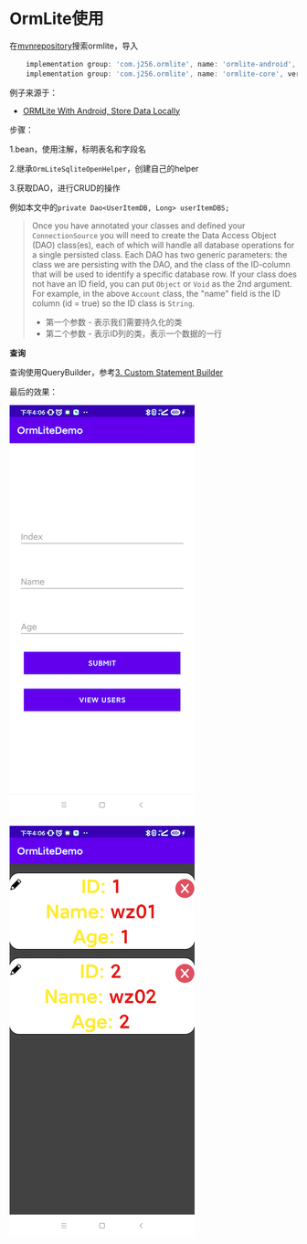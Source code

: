 # OrmLite使用

在[mvnrepository](https://mvnrepository.com/)搜索ormlite，导入

```groovy
    implementation group: 'com.j256.ormlite', name: 'ormlite-android', version: '5.3'
    implementation group: 'com.j256.ormlite', name: 'ormlite-core', version: '5.3
```

例子来源于：

+ [ORMLite With Android, Store Data Locally](https://medium.com/my-android-acadamy/ormlite-with-android-store-data-locally-ce44704deadf)

步骤：

1.bean，使用注解，标明表名和字段名

2.继承`OrmLiteSqliteOpenHelper`，创建自己的helper

3.获取DAO，进行CRUD的操作

例如本文中的`private Dao<UserItemDB, Long> userItemDBS;`

> Once you have annotated your classes and defined your `ConnectionSource` you will need to create the Data Access Object (DAO) class(es), each of which will handle all database operations for a single persisted class. Each DAO has two generic parameters: the class we are persisting with the DAO, and the class of the ID-column that will be used to identify a specific database row. If your class does not have an ID field, you can put `Object` or `Void` as the 2nd argument. For example, in the above `Account` class, the "name" field is the ID column (id = true) so the ID class is `String`.
>
> + 第一个参数 - 表示我们需要持久化的类
> + 第二个参数 - 表示ID列的类，表示一个数据的一行



**查询**

查询使用QueryBuilder，参考[3. Custom Statement Builder](https://ormlite.com/javadoc/ormlite-core/doc-files/ormlite.html#QueryBuilder-Basics)



最后的效果：

![001](https://github.com/winfredzen/Android-Basic/blob/master/Database%26Cache/images/001.png)

![002](https://github.com/winfredzen/Android-Basic/blob/master/Database%26Cache/images/002.png)





